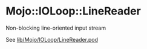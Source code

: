 

# Mojo::IOLoop::LineReader
Non-blocking line-oriented input stream

See [lib/Mojo/IOLoop/LineReader.pod](https://github.com/aferreira/cpan-Mojo-IOLoop-LineReader/blob/master/lib/Mojo/IOLoop/LineReader.pod)
